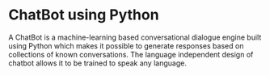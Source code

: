 # ChatBot using Python 
A ChatBot is a machine-learning based conversational dialogue engine built using Python which makes it possible to generate responses based on collections of known conversations. The language independent design of chatbot allows it to be trained to speak any language.



